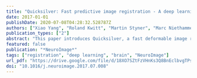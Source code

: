 ```yaml
---
title: "Quicksilver: Fast predictive image registration - A deep learning approach"
date: 2017-01-01
publishDate: 2020-07-08T04:28:32.528787Z
authors: ["Xiao Yang", "Roland Kwitt", "Martin Styner", "Marc Niethammer"]
publication_types: ["2"]
abstract: "This paper introduces Quicksilver, a fast deformable image registration method. Quicksilver registration for image-pairs works by patch-wise prediction of a deformation model based directly on image appearance. A deep encoder-decoder network is used as the prediction model. While the prediction strategy is general, we focus on predictions for the Large Deformation Diffeomorphic Metric Mapping (LDDMM) model. Specifically, we predict the momentum-parameterization of LDDMM, which facilitates a patch-wise prediction strategy while maintaining the theoretical properties of LDDMM, such as guaranteed diffeomorphic mappings for sufficiently strong regularization. We also provide a probabilistic version of our prediction network which can be sampled during the testing time to calculate uncertainties in the predicted deformations. Finally, we introduce a new correction network which greatly increases the prediction accuracy of an already existing prediction network. We show experimental results for uni-modal atlas-to-image as well as uni-/multimodal image-to-image registrations. These experiments demonstrate that our method accurately predicts registrations obtained by numerical optimization, is very fast, achieves state-of-the-art registration results on four standard validation datasets, and can jointly learn an image similarity measure. Quicksilver is freely available as an open-source software."
featured: false
publication: "*NeuroImage*"
tags: ["registration", "deep learning", "brain", "NeuroImage"]
url_pdf: "https://drive.google.com/file/d/18XO7SZtFzVHnKs3Q8BnEclbvgTPsCVbh"
doi: "10.1016/j.neuroimage.2017.07.008"
---
```



